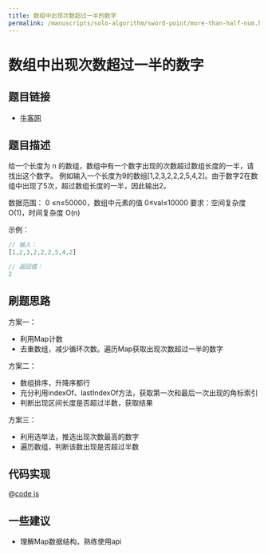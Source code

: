 ```yaml
---
title: 数组中出现次数超过一半的数字
permalink: /manuscripts/solo-algorithm/sword-point/more-than-half-num.html
---
```


# 数组中出现次数超过一半的数字

## 题目链接

- [牛客网](https://www.nowcoder.com/practice/e8a1b01a2df14cb2b228b30ee6a92163)

## 题目描述

给一个长度为 n 的数组，数组中有一个数字出现的次数超过数组长度的一半，请找出这个数字。
例如输入一个长度为9的数组[1,2,3,2,2,2,5,4,2]。由于数字2在数组中出现了5次，超过数组长度的一半，因此输出2。

数据范围： 0 ≤n≤50000，数组中元素的值 0≤val≤10000
要求：空间复杂度 O(1)，时间复杂度 O(n)

示例：

```js
// 输入：
[1,2,3,2,2,2,5,4,2]

// 返回值：
2
```

## 刷题思路

方案一：

- 利用Map计数
- 去重数组，减少循环次数。遍历Map获取出现次数超过一半的数字

方案二：

- 数组排序，升降序都行
- 充分利用indexOf、lastIndexOf方法，获取第一次和最后一次出现的角标索引
- 判断出现区间长度是否超过半数，获取结果

方案三：

- 利用选举法，推选出现次数最高的数字
- 遍历数组，判断该数出现是否超过半数

## 代码实现

@[code js](@algorithm/sword-point/数学/moreThanHalfNum.js)

## 一些建议

- 理解Map数据结构，熟练使用api
